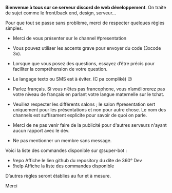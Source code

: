 **Bienvenue à tous sur ce serveur discord de web développement**. On traite de sujet comme le front/back end, design, serveur... 

Pour que tout se passe sans problème, merci de respecter quelques règles simples.

* Merci de vous présenter sur le channel #presentation

* Vous pouvez utiliser les accents grave pour envoyer du code (3xcode 3x).

* Lorsque que vous posez des questions, essayez d’être précis pour faciliter la compréhension de votre question. 

* Le langage texto ou SMS est à éviter. (C pa compliké) :wink:

* Parlez français. Si vous n’êtes pas francophone, vous n’améliorerez pas votre niveau de français en parlant votre langue maternelle sur le tchat.

* Veuillez respecter les différents salons ; le salon #presentation sert uniquement pour les présentations et non pour autre chose. Le nom des channels est suffisament explicite pour savoir de quoi on parle.

* Merci de ne pas venir faire de la publicité pour d'autres serveurs n'ayant aucun rapport avec le dév.

* Ne pas mentionner un membre sans message.

Voici la liste des commandes disponible sur @super-bot :
* !repo Affiche le lien github du repository du dite de 360° Dev
* !help Affiche la liste des commandes disponible

D’autres règles seront établies au fur et à mesure.

Merci